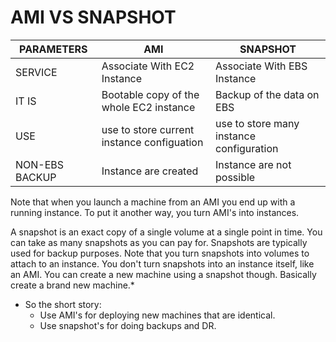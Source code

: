 # AMI VS SNAPSHOT


   |  PARAMETERS  |  AMI  |  SNAPSHOT  |
   |  ---  |  ---  |  ---  |
   |  SERVICE  | Associate With EC2 Instance  | Associate With EBS Instance  |
   |  IT IS  |  Bootable copy of the whole EC2 instance  |  Backup of the data on EBS  |
   |  USE  |  use to store current instance configuation  |  use to store many instance configuration  |
   |  NON-EBS BACKUP  |  Instance are created  |  Instance are not possible  |



Note that when you launch a machine from an AMI you end up with a running instance. To put it another way, you turn AMI's into instances.

A snapshot is an exact copy of a single volume at a single point in time. You can take as many snapshots as you can pay for.
Snapshots are typically used for backup purposes.
Note that you turn snapshots into volumes to attach to an instance. You don't turn snapshots into an instance itself, like an AMI.
You can create a new machine using a snapshot though. Basically create a brand new machine.*

- So the short story:
  - Use AMI's for deploying new machines that are identical.
  - Use snapshot's for doing backups and DR.
